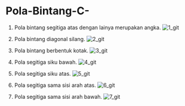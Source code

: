 # Pola-Bintang-C-
1. Pola bintang segitiga atas dengan lainya merupakan angka.
![1_git](https://user-images.githubusercontent.com/69109599/148681503-453ceb7d-17ee-4bdc-a751-3e33a7166f0e.JPG)


2. Pola bintang diagonal silang.
![2_git](https://user-images.githubusercontent.com/69109599/148681506-01594bbf-c866-4f4c-a63c-866100c14c4d.JPG)


3.  Pola bintang berbentuk kotak.
![3_git](https://user-images.githubusercontent.com/69109599/148681508-244440c1-359d-49df-b37d-cd90bf26f7c5.JPG)

4.  Pola segitiga siku bawah.
![4_git](https://user-images.githubusercontent.com/69109599/148745284-9290b9be-8633-4656-b80f-edb6f256d13f.JPG)

5.  Pola segitiga siku atas.
![5_git](https://user-images.githubusercontent.com/69109599/148745287-efdec9c6-5684-4b4f-9ee8-af66a6a0c70b.JPG)

6.  Pola segitiga sama sisi arah atas.
![6_git](https://user-images.githubusercontent.com/69109599/148745289-631836c2-5318-42e4-8b8d-bf758cad0bbb.JPG)

7.  Pola segitiga sama sisi arah bawah.
![7_git](https://user-images.githubusercontent.com/69109599/148745291-bfe41c92-1da6-4e96-98ab-f1a11929dadc.JPG)

